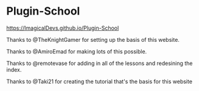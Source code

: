 # Plugin-School
https://ImagicalDevs.github.io/Plugin-School

Thanks to @TheKnightGamer for setting up the basis of this website.

Thanks to @AmiroEmad for making lots of this possible.

Thanks to @remotevase for adding in all of the lessons and redesining the index.

Thanks to @Taki21 for creating the tutorial that's the basis for this website
